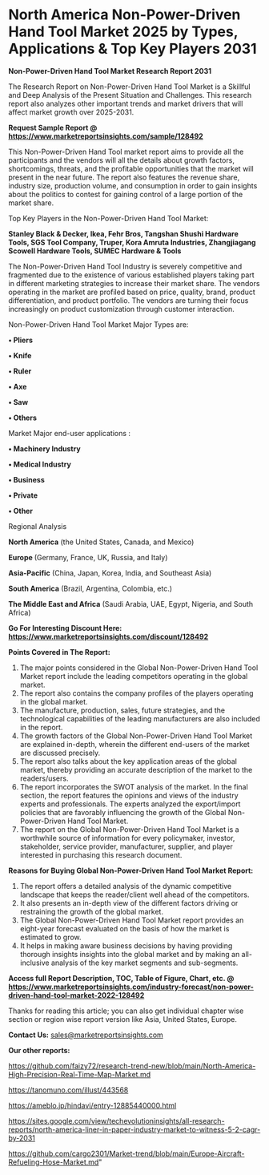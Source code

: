 # North America Non-Power-Driven Hand Tool Market 2025 by Types, Applications & Top Key Players 2031

<strong>Non-Power-Driven Hand Tool Market Research Report 2031</strong>

The Research Report on Non-Power-Driven Hand Tool Market is a Skillful and Deep Analysis of the Present Situation and Challenges. This research report also analyzes other important trends and market drivers that will affect market growth over 2025-2031.

<strong>Request Sample Report @ <a href=https://www.marketreportsinsights.com/sample/128492>https://www.marketreportsinsights.com/sample/128492</a></strong>

This Non-Power-Driven Hand Tool market report aims to provide all the participants and the vendors will all the details about growth factors, shortcomings, threats, and the profitable opportunities that the market will present in the near future. The report also features the revenue share, industry size, production volume, and consumption in order to gain insights about the politics to contest for gaining control of a large portion of the market share.

Top Key Players in the Non-Power-Driven Hand Tool Market:

<strong>Stanley Black & Decker, Ikea, Fehr Bros, Tangshan Shushi Hardware Tools, SGS Tool Company, Truper, Kora Amruta Industries, Zhangjiagang Scowell Hardware Tools, SUMEC Hardware & Tools</strong>

The Non-Power-Driven Hand Tool Industry is severely competitive and fragmented due to the existence of various established players taking part in different marketing strategies to increase their market share. The vendors operating in the market are profiled based on price, quality, brand, product differentiation, and product portfolio. The vendors are turning their focus increasingly on product customization through customer interaction.

Non-Power-Driven Hand Tool Market Major Types are:

<strong>• Pliers

• Knife

• Ruler

• Axe

• Saw

• Others</strong>

Market Major end-user applications :

<strong>• Machinery Industry

• Medical Industry

• Business

• Private

• Other</strong>

Regional Analysis

</u><strong><b>North America</b></strong> (the United States, Canada, and Mexico)

<strong><b>Europe </b></strong>(Germany, France, UK, Russia, and Italy)

<strong><b>Asia-Pacific</b></strong> (China, Japan, Korea, India, and Southeast Asia)

<strong><b>South America</b></strong> (Brazil, Argentina, Colombia, etc.)

<strong><b>The Middle East and Africa</b></strong> (Saudi Arabia, UAE, Egypt, Nigeria, and South Africa)

<strong>Go For Interesting Discount Here: <a href=https://www.marketreportsinsights.com/discount/128492>https://www.marketreportsinsights.com/discount/128492</a></strong>

<strong>Points Covered in The Report:</strong>
<ol>
  <li>The major points considered in the Global Non-Power-Driven Hand Tool Market report include the leading competitors operating in the global market.</li>
  <li>The report also contains the company profiles of the players operating in the global market.</li>
  <li>The manufacture, production, sales, future strategies, and the technological capabilities of the leading manufacturers are also included in the report.</li>
  <li>The growth factors of the Global Non-Power-Driven Hand Tool Market are explained in-depth, wherein the different end-users of the market are discussed precisely.</li>
  <li>The report also talks about the key application areas of the global market, thereby providing an accurate description of the market to the readers/users.</li>
  <li>The report incorporates the SWOT analysis of the market. In the final section, the report features the opinions and views of the industry experts and professionals. The experts analyzed the export/import policies that are favorably influencing the growth of the Global Non-Power-Driven Hand Tool Market.</li>
  <li>The report on the Global Non-Power-Driven Hand Tool Market is a worthwhile source of information for every policymaker, investor, stakeholder, service provider, manufacturer, supplier, and player interested in purchasing this research document.</li>
</ol>
<strong>Reasons for Buying Global Non-Power-Driven Hand Tool Market Report:</strong>

<ol>
  <li>The report offers a detailed analysis of the dynamic competitive landscape that keeps the reader/client well ahead of the competitors.</li>
  <li>It also presents an in-depth view of the different factors driving or restraining the growth of the global market.</li>
  <li>The Global Non-Power-Driven Hand Tool Market report provides an eight-year forecast evaluated on the basis of how the market is estimated to grow.</li>
  <li>It helps in making aware business decisions by having providing thorough insights insights into the global market and by making an all-inclusive analysis of the key market segments and sub-segments.</li>
</ol>
<strong>Access full Report Description, TOC, Table of Figure, Chart, etc. @ <a href=https://www.marketreportsinsights.com/industry-forecast/non-power-driven-hand-tool-market-2022-128492>https://www.marketreportsinsights.com/industry-forecast/non-power-driven-hand-tool-market-2022-128492</a></strong>


Thanks for reading this article; you can also get individual chapter wise section or region wise report version like Asia, United States, Europe.

<strong>Contact Us:</strong>
sales@marketreportsinsights.com

<strong>Our other reports:</strong>

<a href=https://github.com/faizy72/research-trend-new/blob/main/North-America-High-Precision-Real-Time-Map-Market.md>https://github.com/faizy72/research-trend-new/blob/main/North-America-High-Precision-Real-Time-Map-Market.md</a>

<a href=https://tanomuno.com/illust/443568>https://tanomuno.com/illust/443568</a>

<a href=https://ameblo.jp/hindavi/entry-12885440000.html>https://ameblo.jp/hindavi/entry-12885440000.html</a>

<a href=https://sites.google.com/view/techevolutioninsights/all-research-reports/north-america-liner-in-paper-industry-market-to-witness-5-2-cagr-by-2031>https://sites.google.com/view/techevolutioninsights/all-research-reports/north-america-liner-in-paper-industry-market-to-witness-5-2-cagr-by-2031</a>

<a href=https://github.com/cargo2301/Market-trend/blob/main/Europe-Aircraft-Refueling-Hose-Market.md>https://github.com/cargo2301/Market-trend/blob/main/Europe-Aircraft-Refueling-Hose-Market.md</a>"
